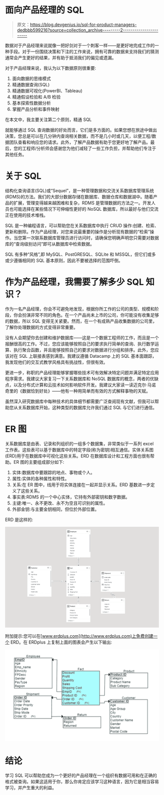 # 面向产品经理的 SQL

> 原文：<https://blog.devgenius.io/sql-for-product-managers-dedbbb599216?source=collection_archive---------2----------------------->

数据对于产品经理来说就像一把好剑对于一个刺客一样——是更好地完成工作的一种手段。对于一份围绕决策和下注的工作来说，拥有可靠的数据来支持我们的猜测通常会产生更好的结果，并有助于抵消我们的偏见或遗漏。

对于产品经理来说，我认为以下数据原则很重要:

1.  面向数据的思维模式
2.  精通数据查询(SQL)
3.  精通数据可视化(PowerBI、Tableau)
4.  精通假设检验和 A/B 检验
5.  基本探索性数据分析
6.  掌握产品分析和事件映射

在本文中，我主要关注第二个原则，精通 SQL

就能够通过 SQL 查询数据的好处而言，它们是多方面的。如果您想在旅途中做出决策，您总是可以在几分钟内查询相关数据，而不是几小时或几天，以便工程/数据团队查看和响应您的请求。此外，了解产品数据有助于您更好地了解产品。最后，您的工程师/分析师会感谢您为他们减轻了一些工作负担，并帮助他们专注于其他任务。

# 关于 SQL

结构化查询语言(SQL)或“Sequel”，是一种管理数据和交流关系数据库管理系统(RDMS)的方法。我们的大部分数据存储在数据库、数据仓库和数据湖中。随着产品的扩展，管理变得越来越困难和复杂，RDMS 是管理数据的方法之一。开发人员也可能选择在某些情况下可伸缩性更好的 NoSQL 数据库，所以最好与他们交流正在使用的技术堆栈。

SQL 是一种编程语言，可以帮助您在关系数据库中执行 CRUD 操作:创建、检索、更新和删除。作为产品经理，对您来说最重要的操作是分析现有数据的“检索”操作。当您第一次联系数据库管理员进行访问时，请确保您明确声明您只需要对数据库的“查询级别访问”即可从数据库中检索数据。

SQL 有多种“风格”,即 MySQL、PostGRESQL、SQLite 和 MSSQL，但它们或多或少遵循相同的 SQL 基本原则，因此不要被选择的范围吓倒。

# 作为产品经理，我需要了解多少 SQL 知识？

作为一名产品经理，你会不可避免地发现，根据你所工作的公司的类型、规模和阶段，你会扮演非常不同的角色。在一个产品尚未上市的公司，你可能没有收集足够的数据，所以 SQL 变得无关紧要。然而，在一个有成熟产品收集数据的公司里，了解你处理数据的方式变得非常重要。

没有人会期望你去创建和维护数据库——这是一个数据工程师的工作，而且是一个报酬很高的工作。不过，您应该能够按照自己的要求执行简单的查询、执行数学运算、执行聚合函数，并且能够按照自己的要求对数据进行分组和排序。此外，您应该对在 SQL 上联接表感到满意。我建议遵循 Datacamp 上的 SQL 基本面跟踪，我发现他们的交互式教学风格具有挑战性，但很有效。

更进一步，称职的产品经理能够掌握哪些技术可有效解决特定问题并满足特定应用程序需求。我建议大家复习一下关系数据库和 NoSQL 数据库的概念，两者的优缺点，以及分布式计算和云技术如何影响软件开发。我建议大家读一读迈克尔·马诺奇里的《数据恰到好处》——他有一种用简单而有效的方式解释事物的天赋。

虽然深入研究数据库中每种技术的具体细节都需要广泛查阅现有文献，但我可以帮助您从关系数据库开始，这种类型的数据库允许我们通过 SQL 与它们进行通信。

# ER 图

关系数据库是由表、记录和列组织的一组多个数据集，非常类似于一系列 excel 工作表。这些表可以基于数据库中的特定字段(称为密钥)相互通信。实体关系图(ERD)用于在数据库中可视化这些关系。ERD 在数据库设计和工程方面也很有帮助。ER 图的主要组成部分如下:

1.  实体:数据库中要跟踪的地点、事物或个人。
2.  属性:实体的各种属性和特性。
3.  关系:在 ER 图中，线用于将实体连接在一起并显示关系。ERD 基数进一步定义了这些关系。
4.  事实表:RDMS 的一个中心实体，它持有外部密钥和数字数据。
5.  主键:唯一、永不更改、永不为空且可识别的属性。
6.  外部金钥:与主要金钥相同，但位於外部位置。

ERD 是这样的:

![](img/47648f139208e6f0490aeb4e7067bb7f.png)

附加提示:您可以在[www.erdplus.com](http://www.erdplus.com)上免费创建一个 ERD。在 ERDplus 上复制上面的图表会产生以下输出:

![](img/8cb29359a22ab0e4767f5289c72b45fb.png)

# 结论

学习 SQL 可以帮助您成为一个更好的产品经理在一个组织有数据可用和在正确的格式被查询。如果这适用于你，那么你肯定应该学习这种语言，因为它是相当容易学习，并产生重大的利益。
